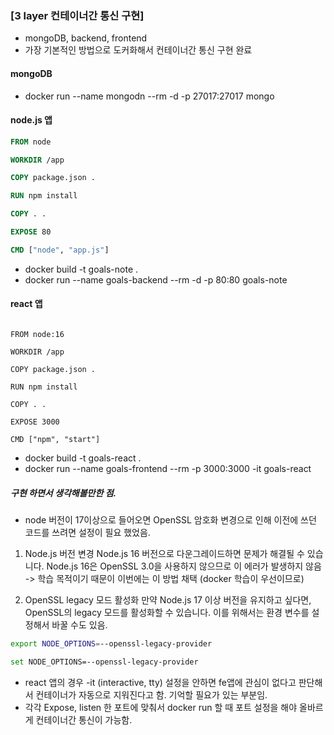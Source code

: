
### [3 layer 컨테이너간 통신 구현]
- mongoDB, backend, frontend
- 가장 기본적인 방법으로 도커화해서 컨테이너간 통신 구현 완료

#### mongoDB
  - docker run --name mongodn --rm -d -p 27017:27017 mongo

#### node.js 앱


```Dockerfile
FROM node

WORKDIR /app

COPY package.json .

RUN npm install

COPY . .

EXPOSE 80

CMD ["node", "app.js"]
```


  - docker build -t goals-note .
  - docker run --name goals-backend --rm -d -p 80:80 goals-note

#### react 앱


```Dockefile

FROM node:16

WORKDIR /app

COPY package.json .

RUN npm install

COPY . .

EXPOSE 3000

CMD ["npm", "start"]

```
  - docker build -t goals-react .
  - docker run --name goals-frontend --rm -p 3000:3000 -it goals-react

##### 구현 하면서 생각해볼만한 점.
- node 버전이 17이상으로 들어오면 OpenSSL 암호화 변경으로 인해 이전에 쓰던 코드를 쓰려면 설정이 필요 했었음.
1. Node.js 버전 변경
Node.js 16 버전으로 다운그레이드하면 문제가 해결될 수 있습니다. Node.js 16은 OpenSSL 3.0을 사용하지 않으므로 이 에러가 발생하지 않음
-> 학습 목적이기 때문이 이번에는 이 방법 채택 (docker 학습이 우선이므로)

3. OpenSSL legacy 모드 활성화
만약 Node.js 17 이상 버전을 유지하고 싶다면, OpenSSL의 legacy 모드를 활성화할 수 있습니다. 이를 위해서는 환경 변수를 설정해서 바꿀 수도 있음.

```bash
export NODE_OPTIONS=--openssl-legacy-provider
```
```bash
set NODE_OPTIONS=--openssl-legacy-provider
```
- react 앱의 경우 -it (interactive, tty) 설정을 안하면 fe앱에 관심이 없다고 판단해서 컨테이너가 자동으로 지워진다고 함. 기억할 필요가 있는 부분임.
- 각각 Expose, listen 한 포트에 맞춰서 docker run 할 때 포트 설정을 해야 올바르게 컨테이너간 통신이 가능함.
